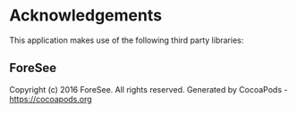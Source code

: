 # Acknowledgements
This application makes use of the following third party libraries:

## ForeSee

Copyright (c) 2016 ForeSee. All rights reserved.
Generated by CocoaPods - https://cocoapods.org
